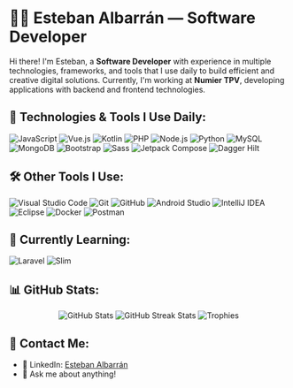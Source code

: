 # 👨‍💻 Esteban Albarrán — Software Developer

Hi there! I'm Esteban, a **Software Developer** with experience in multiple technologies, frameworks, and tools that I use daily to build efficient and creative digital solutions. Currently, I'm working at **Numier TPV**, developing applications with backend and frontend technologies.

## 🚀 Technologies & Tools I Use Daily:

![JavaScript](https://img.shields.io/badge/JavaScript-F7DF1E?style=for-the-badge&logo=javascript&logoColor=black)
![Vue.js](https://img.shields.io/badge/Vue.js-35495E?style=for-the-badge&logo=vue.js&logoColor=4FC08D)
![Kotlin](https://img.shields.io/badge/Kotlin-7F52FF?style=for-the-badge&logo=kotlin&logoColor=white)
![PHP](https://img.shields.io/badge/PHP-777BB4?style=for-the-badge&logo=php&logoColor=white)
![Node.js](https://img.shields.io/badge/Node.js-339933?style=for-the-badge&logo=node.js&logoColor=white)
![Python](https://img.shields.io/badge/Python-3776AB?style=for-the-badge&logo=python&logoColor=white)
![MySQL](https://img.shields.io/badge/MySQL-4479A1?style=for-the-badge&logo=mysql&logoColor=white)
![MongoDB](https://img.shields.io/badge/MongoDB-47A248?style=for-the-badge&logo=mongodb&logoColor=white)
![Bootstrap](https://img.shields.io/badge/Bootstrap-7952B3?style=for-the-badge&logo=bootstrap&logoColor=white)
![Sass](https://img.shields.io/badge/Sass-CC6699?style=for-the-badge&logo=sass&logoColor=white)
![Jetpack Compose](https://img.shields.io/badge/Jetpack%20Compose-4285F4?style=for-the-badge&logo=jetpack-compose&logoColor=white)
![Dagger Hilt](https://img.shields.io/badge/Dagger%20Hilt-FF4081?style=for-the-badge&logo=dagger-hilt&logoColor=white)

## 🛠️ Other Tools I Use:

![Visual Studio Code](https://img.shields.io/badge/Visual%20Studio%20Code-007ACC?style=for-the-badge&logo=visual-studio-code&logoColor=white)
![Git](https://img.shields.io/badge/Git-F05032?style=for-the-badge&logo=git&logoColor=white)
![GitHub](https://img.shields.io/badge/GitHub-181717?style=for-the-badge&logo=github&logoColor=white)
![Android Studio](https://img.shields.io/badge/Android%20Studio-3DDC84?style=for-the-badge&logo=android-studio&logoColor=white)
![IntelliJ IDEA](https://img.shields.io/badge/IntelliJ-000000?style=for-the-badge&logo=intellij-idea&logoColor=white)
![Eclipse](https://img.shields.io/badge/Eclipse-2C2255?style=for-the-badge&logo=eclipse&logoColor=white)
![Docker](https://img.shields.io/badge/Docker-2496ED?style=for-the-badge&logo=docker&logoColor=white)
![Postman](https://img.shields.io/badge/Postman-FF6C37?style=for-the-badge&logo=postman&logoColor=white)

## 🌱 Currently Learning:

![Laravel](https://img.shields.io/badge/Laravel-FF2D20?style=for-the-badge&logo=laravel&logoColor=white)
![Slim](https://img.shields.io/badge/Slim-74a045?style=for-the-badge&logo=slim&logoColor=white)

## 📊 GitHub Stats:

<div align="center">
  <img src="https://github-readme-stats.vercel.app/api?username=Shylex96&show_icons=true&theme=tokyonight" alt="GitHub Stats" />
  <img src="https://github-readme-streak-stats.herokuapp.com/?user=Shylex96&theme=tokyonight" alt="GitHub Streak Stats" />
  <img src="https://github-profile-trophy.vercel.app/?username=Shylex96&theme=onedark&row=1&column=6" alt="Trophies" />
</div>

## 🔗 Contact Me:

- 🔗 LinkedIn: [Esteban Albarrán](https://www.linkedin.com/in/esteban-albarran-tirado/)
- 💬 Ask me about anything!
